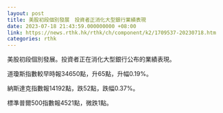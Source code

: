 ```yaml
---
layout: post
title: 美股初段個別發展　投資者正消化大型銀行業績表現
date: 2023-07-18 21:43:59.000000000 +08:00
link: https://news.rthk.hk/rthk/ch/component/k2/1709537-20230718.htm
categories: rthk
---
```


美股初段個別發展。投資者正在消化大型銀行公布的業績表現。

道瓊斯指數較早時報34650點，升65點，升幅0.19%。

納斯達克指數報14192點，跌52點，跌幅0.37%。

標準普爾500指數報4521點，微跌1點。
